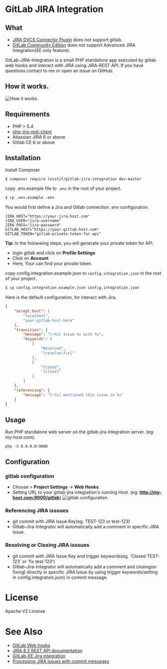 # GitLab JIRA Integration

## What
* [JIRA DVCS Connector Plugin](https://marketplace.atlassian.com/plugins/com.atlassian.jira.plugins.jira-bitbucket-connector-plugin) does not support gitlab.
* [GitLab Community Edition](http://doc.gitlab.com/ee/integration/jira.html) does not support Advanced JIRA Integration(EE only feature).

GitLab-JIRA-Integration is a small PHP standalone app executed by gitlab web hooks and interact with JIRA using JIRA-REST API.
If you have questions contact to me or open an issue on GitHub.

## How it works.
![How it works.](https://cloud.githubusercontent.com/assets/404534/8185075/f5241acc-147c-11e5-9961-32e241948ee9.png)

## Requirements

- PHP > 5.4
- [php-jira-rest-client](https://github.com/lesstif/php-jira-rest-client)
- Atlassian JIRA 6 or above 
- Gitlab CE 6 or above

## Installation

Install Composer
```
$ composer require lesstif/gitlab-jira-integration dev-master
```

copy .env.example file to `.env` in the root of your project.
```sh
$ cp .env.example .env
```

You would first define a Jira and Gitlab connection .env configuration.
```
JIRA_HOST="https://your-jira.host.com"
JIRA_USER="jira-username"
JIRA_PASS="jira-password"
GITLAB_HOST="https://your-gitlab.host.com"
GITLAB_TOKEN="gitlab-private-token-for-api"
```
**Tip:**  In the folowwing steps, you will generate your private token for API.
- login gitlab and click on **Profile Settings**
- Click on **Account**
- Here, Your can find your private token.

copy config.integration.example.json to `config.integration.json` in the root of your project.
```sh
$ cp config.integration.example.json config.integration.json
```

Here is the default configuration, for interact with Jira.
````json
{
    "accept.host": [
        "localhost",
        "your-gitlab-host-here"
    ],
    "transition": {
        "message": "[~%s] Issue %s with %s",
        "keywords": [
            [
                "Resolved",
                "[resolve|fix]"
            ],
            [
                "Closed",
                "[close]"
            ]
        ]
    },
    "referencing": {
        "message": "[~%s] mentioned this issue in %s"
    }
}
````

## Usage 

Run PHP standalone web server on the gitlab-jira integration server. (eg: my-host.com).
```
php -S 0.0.0.0:9000
```

## Configuration

### gitlab configuration
- Choose  > **Project Settings** -> **Web Hooks**.
- Setting URL to your gitlab-jira integration's running Host. (eg: **http://my-host.com:9000/gitlab**)
![gitlab configuration.](https://cloud.githubusercontent.com/assets/404534/8201559/34dc5004-150d-11e5-9baf-6d7226cd8b84.png)

### Referencing JIRA isssues
- git commit with JIRA Issue Key(eg. TEST-123 or test-123)
- Gitlab-Jira-Integrator will automatically add a comment in specific JIRA Issue.

### Resolving or Closing JIRA isssues
- git commit with JIRA Issue Key and trigger keywords(eg. 'Closed TEST-123' or 'fix test-123')
- Gitlab-Jira-Integrator will automatically add a comment and closing(or fixing) directly in specific JIRA Issue by using trigger keywords(setting in config.integration.json) in commit message. 


# License

Apache V2 License

# See Also
* [GitLab Web hooks](http://doc.gitlab.com/ce/web_hooks/web_hooks.html)
* [JIRA 6.2 REST API documentation](https://docs.atlassian.com/jira/REST/6.2/)
* [GitLab-EE Jira integration](http://doc.gitlab.com/ee/integration/jira.html)
* [Processing JIRA issues with commit messages](https://confluence.atlassian.com/display/Cloud/Processing+JIRA+issues+with+commit+messages)

